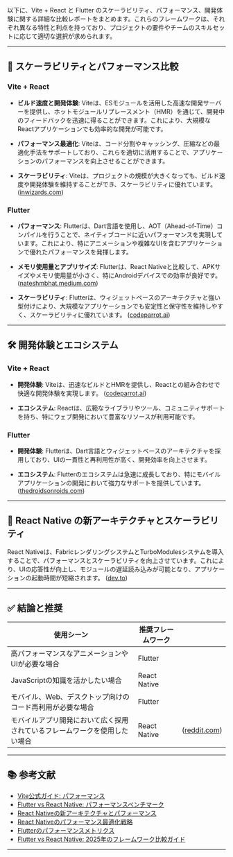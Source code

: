 以下に、Vite + React と Flutter のスケーラビリティ、パフォーマンス、開発体験に関する詳細な比較レポートをまとめます。これらのフレームワークは、それぞれ異なる特性と利点を持っており、プロジェクトの要件やチームのスキルセットに応じて適切な選択が求められます。

---

## 📌 スケーラビリティとパフォーマンス比較

### Vite + React

* **ビルド速度と開発体験**: Viteは、ESモジュールを活用した高速な開発サーバーを提供し、ホットモジュールリプレースメント（HMR）を通じて、開発中のフィードバックを迅速に得ることができます。これにより、大規模なReactアプリケーションでも効率的な開発が可能です。&#x20;

* **パフォーマンス最適化**: Viteは、コード分割やキャッシング、圧縮などの最適化手法をサポートしており、これらを適切に活用することで、アプリケーションのパフォーマンスを向上させることができます。&#x20;

* **スケーラビリティ**: Viteは、プロジェクトの規模が大きくなっても、ビルド速度や開発体験を維持することができ、スケーラビリティに優れています。 ([inwizards.com][1])

### Flutter

* **パフォーマンス**: Flutterは、Dart言語を使用し、AOT（Ahead-of-Time）コンパイルを行うことで、ネイティブコードに近いパフォーマンスを実現しています。これにより、特にアニメーションや複雑なUIを含むアプリケーションで優れたパフォーマンスを発揮します。&#x20;

* **メモリ使用量とアプリサイズ**: Flutterは、React Nativeと比較して、APKサイズやメモリ使用量が小さく、特にAndroidデバイスでの効率が良好です。 ([nateshmbhat.medium.com][2])

* **スケーラビリティ**: Flutterは、ウィジェットベースのアーキテクチャと強い型付けにより、大規模なアプリケーションでも安定性と保守性を維持しやすく、スケーラビリティに優れています。 ([codeparrot.ai][3])

---

## 🛠 開発体験とエコシステム

### Vite + React

* **開発体験**: Viteは、迅速なビルドとHMRを提供し、Reactとの組み合わせで快適な開発体験を実現します。 ([codeparrot.ai][4])

* **エコシステム**: Reactは、広範なライブラリやツール、コミュニティサポートを持ち、特にウェブ開発において豊富なリソースが利用可能です。

### Flutter

* **開発体験**: Flutterは、Dart言語とウィジェットベースのアーキテクチャを採用しており、UIの一貫性と再利用性が高く、開発効率を向上させます。

* **エコシステム**: Flutterのエコシステムは急速に成長しており、特にモバイルアプリケーションの開発において強力なサポートを提供しています。 ([thedroidsonroids.com][5])

---

## 🔄 React Native の新アーキテクチャとスケーラビリティ

React Nativeは、FabricレンダリングシステムとTurboModulesシステムを導入することで、パフォーマンスとスケーラビリティを向上させています。これにより、UIの応答性が向上し、モジュールの遅延読み込みが可能となり、アプリケーションの起動時間が短縮されます。 ([dev.to][6])

---

## ✅ 結論と推奨

| 使用シーン                                 | 推奨フレームワーク    |                   |
| ------------------------------------- | ------------ | ----------------- |
| 高パフォーマンスなアニメーションやUIが必要な場合             | Flutter      |                   |
| JavaScriptの知識を活かしたい場合                 | React Native |                   |
| モバイル、Web、デスクトップ向けのコード再利用が必要な場合        | Flutter      |                   |
| モバイルアプリ開発において広く採用されているフレームワークを使用したい場合 | React Native | ([reddit.com][7]) |

---

## 📚 参考文献

* [Vite公式ガイド: パフォーマンス](https://vite.dev/guide/performance)
* [Flutter vs React Native: パフォーマンスベンチマーク](https://nateshmbhat.medium.com/flutter-vs-react-native-performance-benchmarks-you-cant-miss-%EF%B8%8F-2e31905df9b4)
* [React Nativeの新アーキテクチャとパフォーマンス](https://marcosouz4.medium.com/flutter-vs-react-natives-new-architecture-performance-benchmark-c7c90ac8273e)
* [React Nativeのパフォーマンス最適化戦略](https://reactnative.dev/docs/performance)
* [Flutterのパフォーマンスメトリクス](https://docs.flutter.dev/perf/metrics)
* [Flutter vs React Native: 2025年のフレームワーク比較ガイド](https://www.thedroidsonroids.com/blog/flutter-vs-react-native-comparison)

---

[1]: https://www.inwizards.com/blog/vite-vs-create-react-app/?utm_source=chatgpt.com "Vite vs Create React App: A Detailed Comparison Guide by Inwizards"
[2]: https://nateshmbhat.medium.com/flutter-vs-react-native-performance-benchmarks-you-cant-miss-%EF%B8%8F-2e31905df9b4?utm_source=chatgpt.com "Flutter Vs React Native : Performance Benchmarks you can't miss ..."
[3]: https://codeparrot.ai/blogs/flutter-vs-react-native-in-2025-a-comprehensive-comparison?utm_source=chatgpt.com "Flutter vs React Native in 2025: A Comprehensive Comparison"
[4]: https://codeparrot.ai/blogs/advanced-guide-to-using-vite-with-react-in-2025?utm_source=chatgpt.com "Advanced Guide to Using Vite with React in 2025 - CodeParrot"
[5]: https://www.thedroidsonroids.com/blog/flutter-vs-react-native-comparison?utm_source=chatgpt.com "Flutter vs React Native: Complete 2025 Framework Comparison Guide"
[6]: https://dev.to/amazonappdev/how-does-react-natives-new-architecture-affect-performance-1dkf?utm_source=chatgpt.com "How does React Native's New Architecture affect performance?"
[7]: https://www.reddit.com/r/reactjs/comments/1f6abzy/performance_optimization_strategies_for/?utm_source=chatgpt.com "Performance Optimization Strategies for Large-Scale React ... - Reddit"
